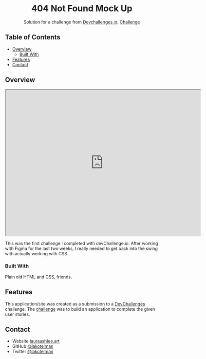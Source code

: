 <!-- Please update value in the {}  -->

<h1 align="center">404 Not Found Mock Up</h1>

<div align="center">
   Solution for a challenge from  <a href="http://devchallenges.io" target="_blank">Devchallenges.io</a>.
    <a href="https://devchallenges.io/challenges/wBunSb7FPrIepJZAg0sY">
      Challenge
    </a>
</div>

<!-- TABLE OF CONTENTS -->

## Table of Contents

- [Overview](#overview)
  - [Built With](#built-with)
- [Features](#features)
- [Contact](#contact)

<!-- OVERVIEW -->

## Overview

<iframe src="https://drive.google.com/file/d/1hkPwDCfEEswwCrjTw7p8rMFJF8TyUCPW/preview" width="640" height="480" allow="autoplay"></iframe>

This was the first challenge I completed with devChallenge.io. After working with Figma for the last two weeks, I really needed to get back into the swing with actually working with CSS.

### Built With

<!-- This section should list any major frameworks that you built your project using. Here are a few examples.-->

Plain old HTML and CSS, friends.

## Features

<!-- List the features of your application or follow the template. Don't share the figma file here :) -->

This application/site was created as a submission to a [DevChallenges](https://devchallenges.io/challenges) challenge. The [challenge](https://devchallenges.io/challenges/wBunSb7FPrIepJZAg0sY) was to build an application to complete the given user stories.

## Contact

- Website [lauraashlee.art](https://lauraashlee.art/developer)
- GitHub [@lakotelman](https://{github.com/lakotelman)
- Twitter [@lakotelman](https://{twitter.com/lakotelman)
